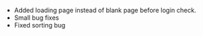 - Added loading page instead of blank page before login check.
- Small bug fixes
- Fixed sorting bug